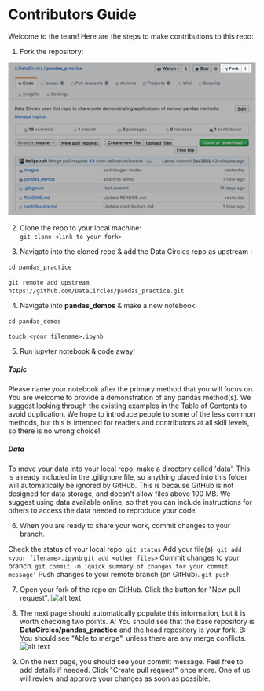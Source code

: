 # Contributors Guide

Welcome to the team! Here are the steps to make contributions to this repo:

1. Fork the repository:

![alt text](images/fork.png "Logo Title Text 1")

2. Clone the repo to your local machine:  
```git clone <link to your fork>```

3. Navigate into the cloned repo & add the Data Circles repo as upstream :

```cd pandas_practice```

```git remote add upstream https://github.com/DataCircles/pandas_practice.git```

4. Navigate into **pandas_demos** & make a new notebook: 

```cd pandas_demos```

```touch <your filename>.ipynb```

5. Run jupyter notebook & code away! 

##### Topic
Please name your notebook after the primary method that you will focus on. You are welcome to provide a demonstration of any pandas method(s). We suggest looking through the existing examples in the Table of Contents to avoid duplication. We hope to introduce people to some of the less common methods, but this is intended for readers and contributors at all skill levels, so there is no wrong choice! 

##### Data
To move your data into your local repo, make a directory called 'data'. This is already included in the .gitignore file, so anything placed into this folder will automatically be ignored by GitHub. This is because GitHub is not designed for data storage, and doesn't allow files above 100 MB. We suggest using data available online, so that you can include instructions for others to access the data needed to reproduce your code. 

6. When you are ready to share your work, commit changes to your branch. 

Check the status of your local repo.
```git status```
Add your file(s). 
```git add <your filename>.ipynb```
```git add <other files>```
Commit changes to your branch.
```git commit -m 'quick summary of changes for your commit message'```
Push changes to your remote branch (on GitHub).
```git push```

7. Open your fork of the repo on GitHub. Click the button for "New pull request". 
![alt text](images/request0.png "Logo Title Text 1")

8. The next page should automatically populate this information, but it is worth checking two points. A: You should see that the base repository is **DataCircles/pandas_practice** and the head repository is your fork. B: You should see "Able to merge", unless there are any merge conflicts.
![alt text](images/request1.png "Logo Title Text 1")

9. On the next page, you should see your commit message. Feel free to add details if needed. Click "Create pull request" once more. One of us will review and approve your changes as soon as possible. 
